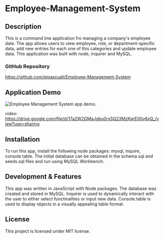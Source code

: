 # Employee-Management-System

## Description

This is a command line application fro managing a company's employee date. The app allows users to view employee, role, or department-specific data, add new entries for each one of this categories and  update employee data. This application was built with node, inquirer and MySQL.

### GitHub Repository

https://github.com/ejpascualj/Employee-Management-System


## Application Demo

![Employee Management System app demo.](.\assets\app-demo.gif)

video: https://drive.google.com/file/d/17a2W2GMaJgbu0rx5Q23MzKqrE00v6xQ_/view?usp=sharing


## Installation

To run this app, install the following node packages: mysql, inquire, console.table. The initial database can be obtained in the schema.sql and seeds.sql files and run using MySQL Workbench.

## Development & Features

This app was written in JavaScript with Node packages. The database was created and stored in MySQL. Inquirer is used to dynamically interact with the user to either select functinalities or input new data. Console.table is used to display objects in a visually appealing table format.

## License

This project is licensed under MIT license.
